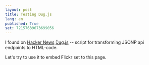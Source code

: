 ```yaml
---
layout: post
title: Testing Dug.js
lang: en
published: True
set: 72157639673699056
---
```


I found on [Hacker News][1] [Dug.js][2] -- script for transforming JSONP api endpoints to HTML-code.

Let's try to use it to embed Flickr set to this page.

<script>
    dug({
      endpoint: 'http://api.flickr.com/services/rest/?method=flickr.photosets.getPhotos&api_key={{site.flickr_key}}&format=json&photoset_id={{page.set}}',
      templateDelimiters: ['<<','>>'],
      callbackParam: 'jsoncallback',
      template: '<span class="photos">\
                    <<#photoset.photo>>\
                      <img src="http://farm<<farm>>.static.flickr.com/<<server>>/<<id>>_<<secret>>.jpg" alt="<<title>>" />\
                   <</photoset.photo>>\
                 </span>'
    });
</script>


[1]: https://news.ycombinator.com/item?id=7230411
[2]: http://rog.ie/blog/dugjs-a-jsonp-to-html-script
